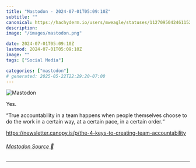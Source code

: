 ```yaml
---
title: "Mastodon - 2024-07-01T05:09:10Z"
subtitle: ""
canonical: https://hachyderm.io/users/mweagle/statuses/112709504246115230
description:
image: "/images/mastodon.png"

date: 2024-07-01T05:09:10Z
lastmod: 2024-07-01T05:09:10Z
image: ""
tags: ["Social Media"]

categories: ["mastodon"]
# generated: 2025-05-22T22:29:20-07:00
---
```

![Mastodon](/images/mastodon.png)

<p>Yes.</p><p>“True accountability in a team happens when people themselves choose to do the work in a certain way, at a certain pace, in a certain order.“ </p><p><a href="https://newsletter.canopy.is/p/the-4-keys-to-creating-team-accountability" target="_blank" rel="nofollow noopener noreferrer" translate="no"><span class="invisible">https://</span><span class="ellipsis">newsletter.canopy.is/p/the-4-k</span><span class="invisible">eys-to-creating-team-accountability</span></a></p>


###### [Mastodon Source 🐘](https://hachyderm.io/@mweagle/112709504246115230)

___
